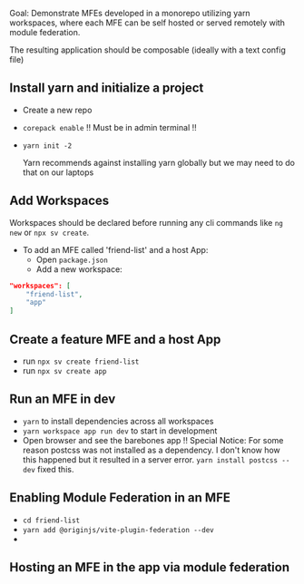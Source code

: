 Goal: Demonstrate MFEs developed in a monorepo utilizing yarn workspaces, where each MFE can be self hosted or served remotely with module federation.

The resulting application should be composable (ideally with a text config file)


## Install yarn and initialize a project
- Create a new repo
- `corepack enable` !! Must be in admin terminal !!
- `yarn init -2`

  Yarn recommends against installing yarn globally but we may need to do that on our laptops

## Add Workspaces
Workspaces should be declared before running any cli commands like `ng new` or `npx sv create`.
- To add an MFE called 'friend-list' and a host App:
  - Open `package.json`
  - Add a new workspace:
```json
"workspaces": [
    "friend-list",
    "app"
]
```

## Create a feature MFE and a host App
- run `npx sv create friend-list`
- run `npx sv create app`

## Run an MFE in dev
- `yarn` to install dependencies across all workspaces
- `yarn workspace app run dev` to start in development
- Open browser and see the barebones app
!! Special Notice: For some reason postcss was not installed as a dependency. I don't know how this happened but it resulted in a server error. `yarn install postcss --dev` fixed this.

## Enabling Module Federation in an MFE
- `cd friend-list`
- `yarn add @originjs/vite-plugin-federation --dev`
- 


## Hosting an MFE in the app via module federation


